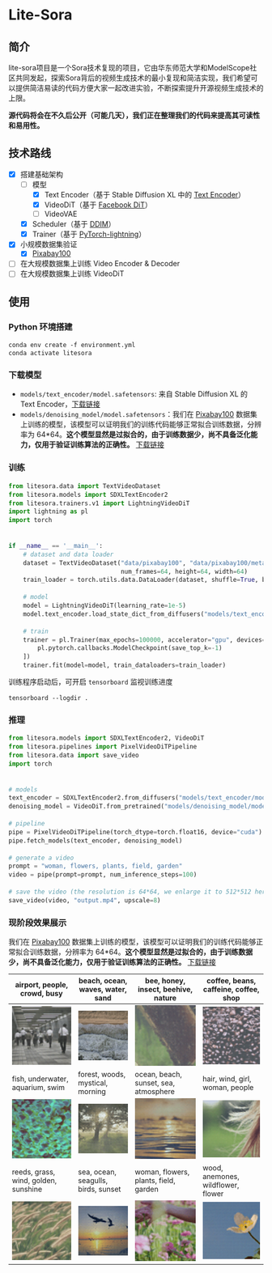 # Lite-Sora

## 简介

lite-sora项目是一个Sora技术复现的项目，它由华东师范大学和ModelScope社区共同发起，探索Sora背后的视频生成技术的最小复现和简洁实现，我们希望可以提供简洁易读的代码方便大家一起改进实验，不断探索提升开源视频生成技术的上限。

**源代码将会在不久后公开（可能几天），我们正在整理我们的代码来提高其可读性和易用性。**

## 技术路线

* [x] 搭建基础架构
  * [ ] 模型
    * [x] Text Encoder（基于 Stable Diffusion XL 中的 [Text Encoder](https://huggingface.co/stabilityai/stable-diffusion-xl-base-1.0/blob/main/text_encoder_2/model.safetensors)）
    * [x] VideoDiT（基于 [Facebook DiT](https://github.com/facebookresearch/DiT)）
    * [ ] VideoVAE
  * [x] Scheduler（基于 [DDIM](https://arxiv.org/abs/2010.02502)）
  * [x] Trainer（基于 [PyTorch-lightning](https://lightning.ai/docs/pytorch/stable/)）
* [x] 小规模数据集验证
  * [x] [Pixabay100](https://github.com/ECNU-CILAB/Pixabay100)
* [ ] 在大规模数据集上训练 Video Encoder & Decoder
* [ ] 在大规模数据集上训练 VideoDiT

## 使用

### Python 环境搭建

```
conda env create -f environment.yml
conda activate litesora
```

### 下载模型

* `models/text_encoder/model.safetensors`: 来自 Stable Diffusion XL 的 Text Encoder，[下载链接](https://huggingface.co/stabilityai/stable-diffusion-xl-base-1.0/resolve/main/text_encoder_2/model.safetensors)
* `models/denoising_model/model.safetensors`：我们在 [Pixabay100](https://github.com/ECNU-CILAB/Pixabay100) 数据集上训练的模型，该模型可以证明我们的训练代码能够正常拟合训练数据，分辨率为 64*64。**这个模型显然是过拟合的，由于训练数据少，尚不具备泛化能力，仅用于验证训练算法的正确性。** [下载链接](https://huggingface.co/ECNU-CILab/lite-sora-v1-pixabay100/resolve/main/denoising_model/model.safetensors)

### 训练

```python
from litesora.data import TextVideoDataset
from litesora.models import SDXLTextEncoder2
from litesora.trainers.v1 import LightningVideoDiT
import lightning as pl
import torch


if __name__ == '__main__':
    # dataset and data loader
    dataset = TextVideoDataset("data/pixabay100", "data/pixabay100/metadata.json",
                               num_frames=64, height=64, width=64)
    train_loader = torch.utils.data.DataLoader(dataset, shuffle=True, batch_size=1, num_workers=8)

    # model
    model = LightningVideoDiT(learning_rate=1e-5)
    model.text_encoder.load_state_dict_from_diffusers("models/text_encoder/model.safetensors")

    # train
    trainer = pl.Trainer(max_epochs=100000, accelerator="gpu", devices="auto", callbacks=[
        pl.pytorch.callbacks.ModelCheckpoint(save_top_k=-1)
    ])
    trainer.fit(model=model, train_dataloaders=train_loader)
```

训练程序启动后，可开启 `tensorboard` 监视训练进度

```
tensorboard --logdir .
```

### 推理

```python
from litesora.models import SDXLTextEncoder2, VideoDiT
from litesora.pipelines import PixelVideoDiTPipeline
from litesora.data import save_video
import torch


# models
text_encoder = SDXLTextEncoder2.from_diffusers("models/text_encoder/model.safetensors")
denoising_model = VideoDiT.from_pretrained("models/denoising_model/model.safetensors")

# pipeline
pipe = PixelVideoDiTPipeline(torch_dtype=torch.float16, device="cuda")
pipe.fetch_models(text_encoder, denoising_model)

# generate a video
prompt = "woman, flowers, plants, field, garden"
video = pipe(prompt=prompt, num_inference_steps=100)

# save the video (the resolution is 64*64, we enlarge it to 512*512 here)
save_video(video, "output.mp4", upscale=8)
```

### 现阶段效果展示

我们在 [Pixabay100](https://github.com/ECNU-CILAB/Pixabay100) 数据集上训练的模型，该模型可以证明我们的训练代码能够正常拟合训练数据，分辨率为 64*64。**这个模型显然是过拟合的，由于训练数据少，尚不具备泛化能力，仅用于验证训练算法的正确性。** [下载链接](https://huggingface.co/ECNU-CILab/lite-sora-v1-pixabay100/resolve/main/denoising_model/model.safetensors)

|airport, people, crowd, busy|beach, ocean, waves, water, sand|bee, honey, insect, beehive, nature|coffee, beans, caffeine, coffee, shop|
|-|-|-|-|
|![](assets/airport_people_crowd_busy.gif)|![](assets/beach_ocean_waves_water_sand.gif)|![](assets/bee_honey_insect_beehive_nature.gif)|![](assets/coffee_beans_caffeine_coffee_shop.gif)|
|fish, underwater, aquarium, swim|forest, woods, mystical, morning|ocean, beach, sunset, sea, atmosphere|hair, wind, girl, woman, people|
|![](assets/fish_underwater_aquarium_swim.gif)|![](assets/forest_woods_mystical_morning.gif)|![](assets/ocean_beach_sunset_sea_atmosphere.gif)|![](assets/hair_wind_girl_woman_people.gif)|
|reeds, grass, wind, golden, sunshine|sea, ocean, seagulls, birds, sunset|woman, flowers, plants, field, garden|wood, anemones, wildflower, flower|
|![](assets/reeds_grass_wind_golden_sunshine.gif)|![](assets/sea_ocean_seagulls_birds_sunset.gif)|![](assets/woman_flowers_plants_field_garden.gif)|![](assets/wood_anemones_wildflower_flower.gif)|
